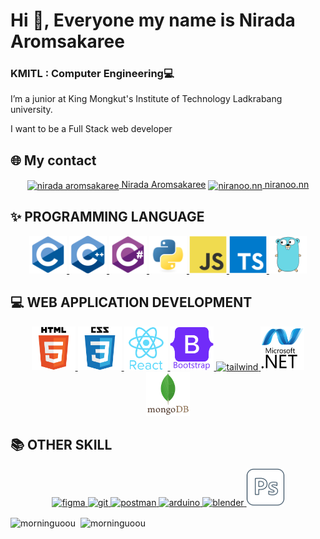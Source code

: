 <h1 align="left">Hi 👋, Everyone my name is Nirada Aromsakaree</h1>

<h3 align="left">KMITL : Computer Engineering💻</h3>
<p align="left">I’m a junior at King Mongkut's Institute of Technology Ladkrabang university.</p>
<p align="left">I want to be a Full Stack web developer</p>
<h2 align="left">🌐 My contact</h2>
<p align="center">
<a href="https://fb.com/nirada aromsakaree" target="blank">
  <img align="center" src="https://raw.githubusercontent.com/rahuldkjain/github-profile-readme-generator/master/src/images/icons/Social/facebook.svg" 
    alt="nirada aromsakaree" height="45" width="60" />
      Nirada Aromsakaree</a>
<a href="https://instagram.com/niranoo.nn" target="blank">
  <img align="center" src="https://raw.githubusercontent.com/rahuldkjain/github-profile-readme-generator/master/src/images/icons/Social/instagram.svg"
    alt="niranoo.nn" height="45" width="60" />
      niranoo.nn</a>
</p>

<h2 align="left">✨ PROGRAMMING LANGUAGE</h2>
<p align="center"> 
  <a href="https://www.cprogramming.com/" target="_blank" rel="noreferrer"> 
    <img src="https://raw.githubusercontent.com/devicons/devicon/master/icons/c/c-original.svg" 
      alt="c" width="60" height="60"/> 
  </a> 
  <a href="https://www.w3schools.com/cpp/" target="_blank" rel="noreferrer"> 
    <img src="https://raw.githubusercontent.com/devicons/devicon/master/icons/cplusplus/cplusplus-original.svg" 
      alt="cplusplus" width="60" height="60"/> 
  </a>
  <a href="https://www.w3schools.com/cs/" target="_blank" rel="noreferrer"> 
    <img src="https://raw.githubusercontent.com/devicons/devicon/master/icons/csharp/csharp-original.svg" 
      alt="csharp" width="60" height="60"/> 
  </a>
  <a href="https://www.python.org" target="_blank" rel="noreferrer">
    <img src="https://raw.githubusercontent.com/devicons/devicon/master/icons/python/python-original.svg" 
      alt="python" width="60" height="60"/>
  </a>
  <a href="https://developer.mozilla.org/en-US/docs/Web/JavaScript" target="_blank" rel="noreferrer"> 
    <img src="https://raw.githubusercontent.com/devicons/devicon/master/icons/javascript/javascript-original.svg" 
      alt="javascript" width="60" height="60"/>
  </a> 
   
  <a href="https://www.typescriptlang.org/" target="_blank" rel="noreferrer">
    <img src="https://raw.githubusercontent.com/devicons/devicon/master/icons/typescript/typescript-original.svg" 
      alt="typescript" width="60" height="60"/>
  </a>
  <a href="https://golang.org" target="_blank" rel="noreferrer"> 
      <img src="https://raw.githubusercontent.com/devicons/devicon/master/icons/go/go-original.svg" 
        alt="go" width="60" height="60"/> 
  </a>
</p>

<h2 align="left">💻 WEB APPLICATION DEVELOPMENT</h2>
<p align="center">
  <a href="https://www.w3.org/html/" target="_blank" rel="noreferrer"> 
    <img src="https://raw.githubusercontent.com/devicons/devicon/master/icons/html5/html5-original-wordmark.svg" 
      alt="html5" width="70" height="70"/>
  </a>
  <a href="https://www.w3schools.com/css/" target="_blank" rel="noreferrer"> 
    <img src="https://raw.githubusercontent.com/devicons/devicon/master/icons/css3/css3-original-wordmark.svg" 
      alt="css3" width="70" height="70"/> 
  </a>
  <a href="https://reactjs.org/" target="_blank" rel="noreferrer">
    <img src="https://raw.githubusercontent.com/devicons/devicon/master/icons/react/react-original-wordmark.svg" 
      alt="react" width="70" height="70"/>
  </a>
    <a href="https://getbootstrap.com" target="_blank" rel="noreferrer"> 
    <img src="https://raw.githubusercontent.com/devicons/devicon/master/icons/bootstrap/bootstrap-plain-wordmark.svg" 
      alt="bootstrap" width="70" height="70"/> 
  </a> 
  <a href="https://tailwindcss.com/" target="_blank" rel="noreferrer">
    <img src="https://www.vectorlogo.zone/logos/tailwindcss/tailwindcss-icon.svg" 
      alt="tailwind" width="70" height="70"/>
  </a>
  <a href="https://dotnet.microsoft.com/" target="_blank" rel="noreferrer"> 
    <img src="https://raw.githubusercontent.com/devicons/devicon/master/icons/dot-net/dot-net-original-wordmark.svg" 
      alt="dotnet" width="70" height="70"/> 
  </a>
  <a href="https://www.mongodb.com/" target="_blank" rel="noreferrer"> 
    <img src="https://raw.githubusercontent.com/devicons/devicon/master/icons/mongodb/mongodb-original-wordmark.svg" 
      alt="mongodb" width="70" height="70"/>
  </a>
</p>

<h2 align="left">📚 OTHER SKILL</h2>
  <p align="center">
    <a href="https://www.figma.com/" target="_blank" rel="noreferrer"> 
      <img src="https://www.vectorlogo.zone/logos/figma/figma-icon.svg"
        alt="figma" width="60" height="60"/> 
    </a>
    <a href="https://git-scm.com/" target="_blank" rel="noreferrer"> 
      <img src="https://www.vectorlogo.zone/logos/git-scm/git-scm-icon.svg"
        alt="git"width="60" height="60"/> 
    </a>
    <a href="https://postman.com" target="_blank" rel="noreferrer">
      <img src="https://www.vectorlogo.zone/logos/getpostman/getpostman-icon.svg"
        alt="postman" width="60" height="60"/>
    </a>
    <a href="https://www.arduino.cc/" target="_blank" rel="noreferrer"> 
      <img src="https://cdn.worldvectorlogo.com/logos/arduino-1.svg" 
        alt="arduino" width="60" height="60"/> 
    </a>
    <a href="https://www.blender.org/" target="_blank" rel="noreferrer"> 
      <img src="https://download.blender.org/branding/community/blender_community_badge_white.svg"
        alt="blender" width="60" height="60"/> 
    </a>
  <a href="https://www.photoshop.com/en" target="_blank" rel="noreferrer"> 
    <img src="https://raw.githubusercontent.com/devicons/devicon/master/icons/photoshop/photoshop-line.svg"
      alt="photoshop" width="60" height="60"/>
  </a>
  </p>
<p>
  <img align="center" src="https://github-readme-stats.vercel.app/api/top-langs?username=morninguoou&show_icons=true&locale=en&layout=compact" alt="morninguoou" />
  &nbsp;<img align="center" src="https://github-readme-stats.vercel.app/api?username=morninguoou&show_icons=true&locale=en" alt="morninguoou" />
</p>


